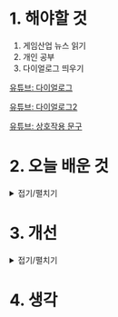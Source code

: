 
# 1. 해야할 것

1. 게임산업 뉴스 읽기 
2. 개인 공부  
3. 다이얼로그 띄우기

[유튜브: 다이얼로그](https://youtu.be/hbs0xaNOeA0?feature=shared)

[유튜브: 다이얼로그2](https://www.youtube.com/watch?v=Z8q1eMU2Gjo)

[유튜브: 상호작용 문구](https://www.youtube.com/watch?v=kB1_qxNUi9Q)

# 2. 오늘 배운 것

<details>
<summary>접기/펼치기</summary>




</details>




# 3. 개선


<details>
<summary>접기/펼치기</summary>

## 몬스터 전투 난이도 개선
---

### ✅ 1. **플레이어 경험 중심의 난이도 기준**

몬스터 자체의 수치(체력, 공격력 등)보다는 **플레이어가 체감하는 난이도**를 기준으로 잡는 것이 긴장도 곡선에는 더 효과적입니다.

다음 요소들을 조합해 **1\~5 등급 스케일**처럼 기준화해보세요:

| 등급         | 설명                              |
| ---------- | ------------------------------- |
| 1 (매우 쉬움)  | 전투 없이 스토리 전개 / 퍼즐 중심 / 잡몹 청소 수준 |
| 2 (쉬움)     | 단순 패턴의 몬스터, 체력 낮고 위협감 적음        |
| 3 (보통)     | 회피나 방어를 요구하는 기본 전투 / 소형 엘리트몹    |
| 4 (어려움)    | 보스급 / 강한 패턴 / 회복 아이템 필요성 증가     |
| 5 (매우 어려움) | 생존을 위협하는 구간, 죽음 가능성 높음          |

※ 이 기준은 **현재 밸런싱이 끝난 상태가 아니라도** '이벤트의 목표 긴장도'만 설정해두면 훗날 밸런싱 후에도 그래프가 맞춰지기 쉽습니다.

---

### ✅ 2. **긴장도 그래프용 데이터 기준화**

긴장도 곡선을 그릴 목적이라면, 몬스터 난이도 외에도 다음 기준들을 같이 고려해서 종합 점수를 매기는 것도 좋습니다:

| 요소         | 설명                 | 점수 예시 |
| ---------- | ------------------ | ----- |
| 몬스터 난이도    | 위 기준 등급 사용         | 1\~5  |
| 전투 시간 예상   | 길수록 긴장감 증가         | 1\~3  |
| 플레이어 자원 상태 | 회복 아이템 부족, 체력 낮음   | 0\~2  |
| 연출/상황      | 컷씬 후 전투, 갑작스런 등장 등 | 0\~2  |

이렇게 구성하면 각 이벤트별로 긴장도 총점을 쉽게 구할 수 있고, 이를 Y값으로 쓰면 깔끔한 곡선을 만들 수 있습니다.

---

### 예시: 이벤트 5개 긴장도 설정

| 이벤트         | 몬스터 난이도 | 전투시간 | 자원 상태 | 연출/상황 | 총점 |
| ----------- | ------- | ---- | ----- | ----- | -- |
| 평야의 첫 몬스터   | 2       | 1    | 2     | 0     | 5  |
| 폐허의 갑작스런 습격 | 3       | 2    | 1     | 2     | 8  |
| 중간보스        | 4       | 3    | 1     | 1     | 9  |
| 힐링존         | 0       | 0    | 2     | 0     | 2  |
| 최종보스        | 5       | 3    | 0     | 2     | 10 |

---

### 💡 요약

* "몬스터 난이도"는 수치가 아니라 **체감 난이도(전투 방식과 긴장감)** 중심으로 정한다.
* 긴장도를 여러 요소(난이도, 전투 시간, 자원 상태, 연출)로 분해해 점수화하면 유동성 있는 게임에도 곡선이 안정적으로 설계됨.
* 이 기준을 문서화해두면 나중에 디자인 팀과 밸런싱 팀 간 협업도 쉬워집니다.

---


</details>



# 4. 생각


